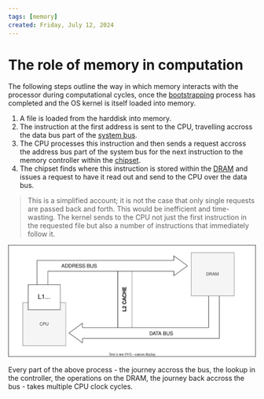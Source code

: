 ```yaml
---
tags: [memory]
created: Friday, July 12, 2024
---
```


# The role of memory in computation

The following steps outline the way in which memory interacts with the processor
during computational cycles, once the [bootstrapping](Boot_process.md) process
has completed and the OS kernel is itself loaded into memory.

1. A file is loaded from the harddisk into memory.
2. The instruction at the first address is sent to the CPU, travelling accross
   the data bus part of the [system bus](Bus.md).
3. The CPU processes this instruction and then sends a request accross the
   address bus part of the system bus for the next instruction to the memory
   controller within the [chipset](Chipset_and_controllers.md).
4. The chipset finds where this instruction is stored within the
   [DRAM](Memory.md#dram) and issues a request to have it read out and send to
   the CPU over the data bus.

> This is a simplified account; it is not the case that only single requests are
> passed back and forth. This would be inefficient and time-wasting. The kernel
> sends to the CPU not just the first instruction in the requested file but also
> a number of instructions that immediately follow it.

![Memory flow diagram](/img/memory-flow.svg)

Every part of the above process - the journey accross the bus, the lookup in the
controller, the operations on the DRAM, the journey back accross the bus - takes
multiple CPU clock cycles.
